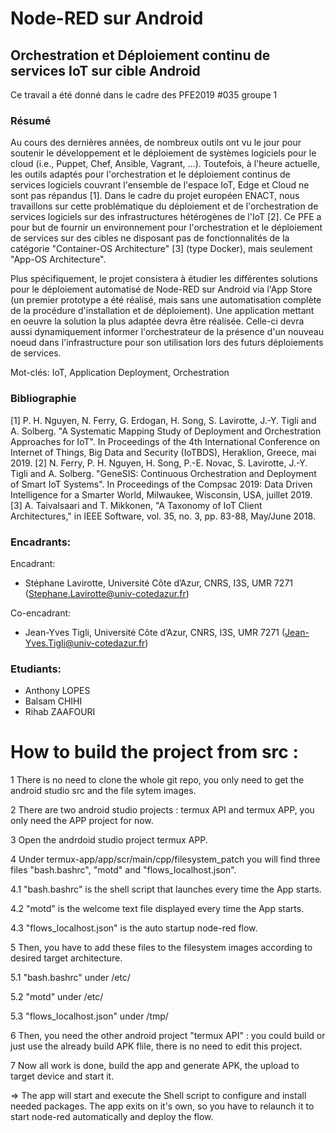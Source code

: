 # Node-RED sur Android

## Orchestration et Déploiement continu de services IoT sur cible Android

Ce travail a été donné dans le cadre des PFE2019 #035 groupe 1

### Résumé

Au cours des dernières années, de nombreux outils ont vu le jour pour soutenir le développement et le déploiement de systèmes logiciels pour le cloud (i.e., Puppet, Chef, Ansible, Vagrant, ...). Toutefois, à l'heure actuelle, les outils adaptés pour l'orchestration et le déploiement continus de services logiciels couvrant l'ensemble de l'espace IoT, Edge et Cloud ne sont pas répandus [1]. Dans le cadre du projet européen ENACT, nous travaillons sur cette problématique du déploiement et de l'orchestration de services logiciels sur des infrastructures hétérogènes de l'IoT [2]. Ce PFE a pour but de fournir un environnement pour l'orchestration et le déploiement de services sur des cibles ne disposant pas de fonctionnalités de la catégorie "Container-OS Architecture" [3] (type Docker), mais seulement "App-OS Architecture".

Plus spécifiquement, le projet consistera à étudier les différentes solutions pour le déploiement automatisé de Node-RED sur Android via l'App Store (un premier prototype a été réalisé, mais sans une automatisation complète de la procédure d'installation et de déploiement). Une application mettant en oeuvre la solution la plus adaptée devra être réalisée. Celle-ci devra aussi dynamiquement informer l'orchestrateur de la présence d'un nouveau noeud dans l'infrastructure pour son utilisation lors des futurs déploiements de services.

Mot-clés: IoT, Application Deployment, Orchestration


### Bibliographie

[1] P. H. Nguyen, N. Ferry, G. Erdogan, H. Song, S. Lavirotte, J.-Y. Tigli and A. Solberg. "A Systematic Mapping Study of Deployment and Orchestration Approaches for IoT". In Proceedings of the 4th International Conference on Internet of Things, Big Data and Security (IoTBDS), Heraklion, Greece, mai 2019. [2] N. Ferry, P. H. Nguyen, H. Song, P.-E. Novac, S. Lavirotte, J.-Y. Tigli and A. Solberg. "GeneSIS: Continuous Orchestration and Deployment of Smart IoT Systems". In Proceedings of the Compsac 2019: Data Driven Intelligence for a Smarter World, Milwaukee, Wisconsin, USA, juillet 2019. [3] A. Taivalsaari and T. Mikkonen, "A Taxonomy of IoT Client Architectures," in IEEE Software, vol. 35, no. 3, pp. 83-88, May/June 2018.

### Encadrants: 

Encadrant: 
 - Stéphane Lavirotte, Université Côte d’Azur, CNRS, I3S, UMR 7271 (Stephane.Lavirotte@univ-cotedazur.fr)

Co-encadrant:
 - Jean-Yves Tigli, Université Côte d’Azur, CNRS, I3S, UMR 7271 (Jean-Yves.Tigli@univ-cotedazur.fr)

### Etudiants:

 - Anthony LOPES
 - Balsam CHIHI
 - Rihab ZAAFOURI

# How to build the project from src :

 1 There is no need to clone the whole git repo, you only need to get the android studio src and the file sytem images.
 
 2 There are two android studio projects : termux API and termux APP, you only need the APP project for now.
 
 3 Open the andrdoid studio project termux APP.

 4 Under termux-app/app/scr/main/cpp/filesystem_patch you will find three files "bash.bashrc", "motd" and "flows_localhost.json".

 4.1 "bash.bashrc" is the shell script that launches every time the App starts.

 4.2 "motd" is the welcome text file displayed every time the App starts.

 4.3 "flows_localhost.json" is the auto startup node-red flow.

 5 Then, you have to add these files to the filesystem images according to desired target architecture.

 5.1 "bash.bashrc" under /etc/

 5.2 "motd" under /etc/

 5.3 "flows_localhost.json" under /tmp/

 6  Then, you need the other android project "termux API" : you could build or just use the already build APK flile, there is no need to edit this project.

 7 Now all work is done, build the app and generate APK, the upload to target device and start it.

=> The app will start and execute the Shell script to configure and install needed packages. The app exits on it's own, so you have to relaunch it to start node-red automatically and deploy the flow.
   

